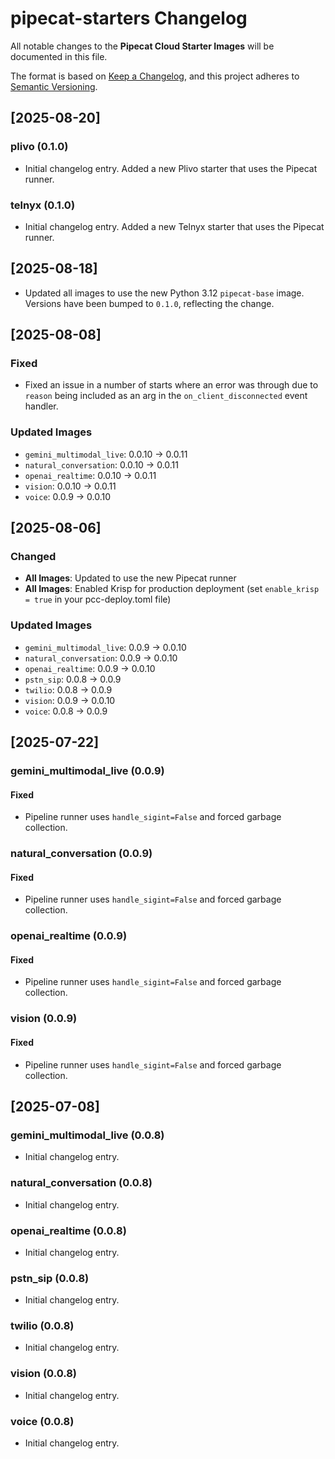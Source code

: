 # pipecat-starters Changelog

All notable changes to the **Pipecat Cloud Starter Images** will be documented in this file.

The format is based on [Keep a Changelog](https://keepachangelog.com/en/1.0.0/),
and this project adheres to [Semantic Versioning](https://semver.org/spec/v2.0.0.html).

## [2025-08-20]

### plivo (0.1.0)

- Initial changelog entry. Added a new Plivo starter that uses the Pipecat
  runner.

### telnyx (0.1.0)

- Initial changelog entry. Added a new Telnyx starter that uses the Pipecat
  runner.

## [2025-08-18]

- Updated all images to use the new Python 3.12 `pipecat-base` image. Versions
  have been bumped to `0.1.0`, reflecting the change.

## [2025-08-08]

### Fixed

- Fixed an issue in a number of starts where an error was through due to
  `reason` being included as an arg in the `on_client_disconnected` event
  handler.

### Updated Images

- `gemini_multimodal_live`: 0.0.10 → 0.0.11
- `natural_conversation`: 0.0.10 → 0.0.11
- `openai_realtime`: 0.0.10 → 0.0.11
- `vision`: 0.0.10 → 0.0.11
- `voice`: 0.0.9 → 0.0.10

## [2025-08-06]

### Changed

- **All Images**: Updated to use the new Pipecat runner
- **All Images**: Enabled Krisp for production deployment (set `enable_krisp = true` in your pcc-deploy.toml file)

### Updated Images

- `gemini_multimodal_live`: 0.0.9 → 0.0.10
- `natural_conversation`: 0.0.9 → 0.0.10
- `openai_realtime`: 0.0.9 → 0.0.10
- `pstn_sip`: 0.0.8 → 0.0.9
- `twilio`: 0.0.8 → 0.0.9
- `vision`: 0.0.9 → 0.0.10
- `voice`: 0.0.8 → 0.0.9

## [2025-07-22]

### gemini_multimodal_live (0.0.9)

#### Fixed

- Pipeline runner uses `handle_sigint=False` and forced garbage collection.

### natural_conversation (0.0.9)

#### Fixed

- Pipeline runner uses `handle_sigint=False` and forced garbage collection.

### openai_realtime (0.0.9)

#### Fixed

- Pipeline runner uses `handle_sigint=False` and forced garbage collection.

### vision (0.0.9)

#### Fixed

- Pipeline runner uses `handle_sigint=False` and forced garbage collection.

## [2025-07-08]

### gemini_multimodal_live (0.0.8)

- Initial changelog entry.

### natural_conversation (0.0.8)

- Initial changelog entry.

### openai_realtime (0.0.8)

- Initial changelog entry.

### pstn_sip (0.0.8)

- Initial changelog entry.

### twilio (0.0.8)

- Initial changelog entry.

### vision (0.0.8)

- Initial changelog entry.

### voice (0.0.8)

- Initial changelog entry.
